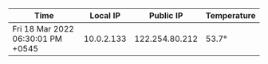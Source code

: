 | Time     | Local IP | Public IP | Temperature |
| ----------- | ----------- | ----------- | ----------- |
| Fri 18 Mar 2022 06:30:01 PM +0545      | 10.0.2.133     | 122.254.80.212  | 53.7° |
